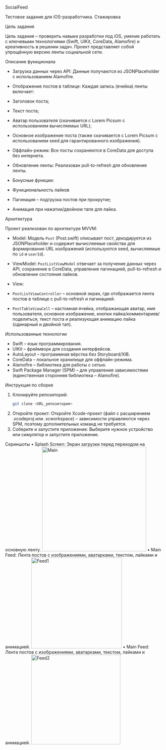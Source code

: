 SocialFeed

Тестовое задание для iOS-разработчика. Стажировка

Цель задания

Цель задания – проверить навыки разработки под iOS, умение работать с ключевыми технологиями (Swift, UIKit, CoreData, Alamofire) и креативность в решении задач. Проект представляет собой упрощённую версию ленты социальной сети.

Описание функционала

- Загрузка данных через API:
  Данные получаются из JSONPlaceholder с использованием Alamofire.

- Отображение постов в таблице:
  Каждая запись (ячейка) ленты включает:
 - Заголовок поста;
 - Текст поста;
 - Аватар пользователя (скачивается с Lorem Picsum с использованием вычисляемых URL);
 - Основное изображение поста (также скачивается с Lorem Picsum с использованием seed для гарантированного изображения).

- Оффлайн-режим:
  Все посты сохраняются в CoreData для доступа без интернета.

- Обновление ленты:
  Реализован pull-to-refresh для обновления ленты.

- Бонусные функции:
 - Функциональность лайков 
 - Пагинация – подгрузка постов при прокрутке;
 - Анимация при нажатии/двойном тапе для лайка.

Архитектура

Проект реализован по архитектуре MVVM:

- Model:
  Модель `Post` (Post.swift) описывает пост, декодируется из JSONPlaceholder и содержит вычисляемые свойства для формирования URL изображений (используются seed, вычисляемые по `id` и `userId`).

- ViewModel:
  `PostListViewModel` отвечает за получение данных через API, сохранение в CoreData, управление пагинацией, pull-to-refresh и обновление состояния лайков.

- View:
 - `PostListViewController` – основной экран, где отображается лента постов в таблице с pull-to-refresh и пагинацией.
 - `PostTableViewCell` – кастомная ячейка, отображающая аватар, имя пользователя, основное изображение, кнопки лайка/комментариев/поделиться, текст поста и реализующая анимацию лайка (одинарный и двойной тап).

Использованные технологии

- Swift – язык программирования.
- UIKit – фреймворк для создания интерфейсов.
- AutoLayout – программная вёрстка без Storyboard/XIB.
- CoreData – локальное хранилище для оффлайн-режима.
- Alamofire – библиотека для работы с сетью.
- Swift Package Manager (SPM) – для управления зависимостями (единственная сторонняя библиотека – Alamofire).

Инструкция по сборке

1. Клонируйте репозиторий:
   ```bash
   git clone <URL_репозитория>
2. Откройте проект:
Откройте Xcode-проект (файл с расширением .xcodeproj или .xcworkspace) – зависимости управляются через SPM, поэтому дополнительных команд не требуется.
3. Соберите и запустите приложение:
Выберите нужное устройство или симулятор и запустите приложение.

Скриншоты
	•	Splash Screen: Экран загрузки перед переходом на основную ленту.
<img width="336" alt="Main" src="https://github.com/user-attachments/assets/7e466b75-a705-42c8-8e9d-138abaf97f9b" />
	•	Main Feed: Лента постов с изображениями, аватарками, текстом, лайками и анимацией.
<img width="292" alt="Feed1" src="https://github.com/user-attachments/assets/c6f293a5-a482-4283-afb2-2c9cae8bbd4e" />
	•	Main Feed: Лента постов с изображениями, аватарками, текстом, лайками и анимацией.
<img width="288" alt="Feed2" src="https://github.com/user-attachments/assets/f2e30be9-a496-4f26-9b13-f4d6a7b5b4b7" />





